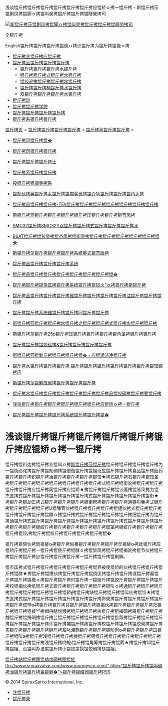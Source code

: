  浅谈锟斤拷锟斤拷锟斤拷锟斤拷锟斤拷锟斤拷应锟矫ｏ拷一锟斤拷 - 斯锟斤拷莎锟剿凤拷锟脚ｏ拷锟叫癸拷锟斤拷锟斤拷锟睫癸拷司    

[![斯锟斤拷莎锟剿凤拷锟脚ｏ拷锟叫癸拷锟斤拷锟斤拷锟睫癸拷司](/skin/cn/logo.gif)](/)

全锟斤拷

English锟斤拷锟斤拷锟斤拷锟侥ｏ拷识锟斤拷为锟斤拷锟侥ｏ拷

-   [锟斤拷业锟斤拷应锟斤拷](/cn_applications/index.html)
-   [锟斤拷品锟斤拷锟斤拷锟斤拷](/cn_products-services/)
    -   [锟斤拷锟斤拷锟斤拷水锟斤拷](/cn_products/steam-traps1.html)
    -   [锟斤拷锟斤拷式锟斤拷水锟斤拷](/cn_products/steam-trap-per-mon1.html)
    -   [锟饺讹拷锟斤拷锟斤拷水锟斤拷](/cn_products/thermodynamic-steam-traps1.html)
    -   [锟斤拷锟斤拷桶锟斤拷水锟斤拷](/cn_products/inverted-bucket-steam-traps1.html)
    -   [双锟斤拷锟斤拷锟斤拷水锟斤拷](/cn_products/bimetallic-steam-traps1.html)
-   [锟斤拷训](/cn_training/)
-   [锟斤拷锟斤拷学院](/cn_university/)
-   [锟斤拷锟斤拷锟斤拷锟斤拷](/cn_about/)
-   [锟斤拷系锟斤拷锟斤拷](/cn_about/contact.html)

  

[锟斤拷页](/index.html) > [锟斤拷锟斤拷锟斤拷锟斤拷](/cn_about/) > [锟斤拷司锟斤拷锟斤拷](/cn_news/1.html) >

-   [锟斤拷司锟斤拷锟�](/cn_about/company-overview.html)
-   [锟斤拷司锟斤拷锟斤拷](/cn_news/1.html)
-   [锟斤拷锟斤拷锟斤拷士](/cn_about/careers.html)
-   [锟斤拷系锟斤拷锟斤拷](/cn_about/contact.html)
-   [投锟斤拷锟竭癸拷系](/cn_about/investor-relations.html)

-   [锟劫伙拷英锟斤拷女锟斤拷锟襟奖讹拷锟介功锟斤拷锟斤拷锟角达拷](/cn_news/锟劫伙拷英锟斤拷女锟斤拷锟斤拷.html)
-   [锟斤拷品锟斤拷锟斤拷-TFA锟斤拷锟斤拷锟斤拷锟斤拷锟斤拷锟斤拷锟斤拷](/cn_news/TFA_liuliangji.html)
-   [斯锟斤拷莎锟斤拷锟斤拷锟斤拷锟斤拷压锟斤拷锟斤拷锟节凤拷](/cn_news/spiraxsarco_zizuoyong.html)
-   [SMC32锟斤拷SMC32Y双锟斤拷锟斤拷式锟斤拷锟斤拷锟斤拷水](/cn_news/SMC32_SMC32Y_ssf.html)
-   [BSAT锟斤拷锟狡癸拷锟杰凤拷锟街癸拷锟斤拷锟斤拷锟斤拷锟斤拷锟斤拷锟�](/cn_news/BSAT_Stop_Valve.html)
-   [斯锟斤拷莎锟斤拷锟斤拷锟斤拷系统英式锟杰硷拷](/cn_news/news-249.html)
-   [锟斤拷品锟斤拷锟斤拷锟斤拷系统](/cn_news/news-239.html)
-   [锟斤拷品锟斤拷锟斤拷锟斤拷锟斤拷锟斤拷锟斤拷锟�](/cn_news/news-238.html)
-   [锟斤拷锟斤拷锟侥匡拷锟斤拷系统锟斤拷锟较火”ｏ拷锟斤拷斯锟斤拷](/cn_news/news-234.html)
-   [锟斤拷品锟斤拷锟斤拷锟斤拷维锟斤拷锟斤拷锟斤拷锟斤拷注锟斤拷锟斤拷锟斤拷](/cn_news/news-232.html)
-   [锟斤拷锟斤拷系统维锟斤拷锟斤拷同锟斤拷锟斤拷](/cn_news/news-231.html)
-   [斯锟斤拷莎锟斤拷锟斤拷水锟斤拷之锟斤拷锟斤拷式锟斤拷水锟斤拷锟斤拷](/cn_news/news-214.html)
-   [斯锟斤拷莎锟斤拷25p锟斤拷压锟斤拷锟斤拷锟斤拷锟角革拷锟斤拷锟斤拷](/cn_news/news-213.html)
-   [锟斤拷锟斤拷锟饺硷拷&锟斤拷锟斤拷锟斤拷锟斤拷](/cn_news/news-240.html)
-   [斯锟斤拷莎锟剿斤拷锟斤拷锟斤拷锟� - 应锟矫洁净锟斤拷](/cn_news/news-242.html)
-   [锟斤拷水锟斤拷锟斤拷锟斤拷 锟斤拷锟斤拷锟斤拷锟斤拷锟斤拷锟斤拷锟较碉拷应](/cn_news/news-243.html)
-   [斯锟斤拷莎锟剿成癸拷锟斤拷锟斤拷锟斤拷](/cn_news/news-245.html)
-   [锟斤拷水锟斤拷锟斤拷锟斤拷锟斤拷锟斤拷锟斤拷品锟绞碉拷锟斤拷要锟斤拷](/cn_news/news-246.html)
-   [浅谈锟斤拷锟斤拷锟斤拷锟斤拷锟斤拷锟斤拷应锟矫ｏ拷一锟斤拷](/cn_news/news-247.html)
-   [锟斤拷锟斤拷锟斤拷锟斤拷系统锟斤拷锟斤拷锟�](/cn_news/news-244.html)

# 浅谈锟斤拷锟斤拷锟斤拷锟斤拷锟斤拷锟斤拷应锟矫ｏ拷一锟斤拷

锟斤拷锟街达拷锟斤拷业锟叫ｏ拷[斯锟斤拷莎锟斤拷](http://www.spiraxsarcocn.org)锟斤拷锟斤拷锟斤拷锟斤拷为一锟街必诧拷锟斤拷锟劫碉拷锟借备锟斤拷锟姐泛应锟斤拷锟斤拷食品锟斤拷医药锟斤拷锟斤拷织锟斤拷冶锟斤拷锟斤拷锟斤拷锟饺★拷石锟斤拷石锟斤拷锟饺革拷锟斤拷锟斤拷锟斤拷锟斤拷锟斤拷锟斤拷锟斤拷式锟斤拷锟街讹拷锟斤拷锟斤拷锟斤拷锟斤拷应锟斤拷同锟斤拷应锟矫★拷锟斤拷锟斤拷锟铰匡拷锟皆凤拷为锟杰匡拷式锟斤拷锟斤拷锟斤拷锟斤拷锟斤拷式锟斤拷锟斤拷锟斤拷锟斤拷锟街★拷锟斤拷锟劫匡拷式锟斤拷锟斤拷锟斤拷锟街帮拷锟斤拷锟斤拷通锟叫癸拷式锟斤拷锟斤拷锟斤拷锟斤拷U锟酵管伙拷锟斤拷锟斤拷锟斤拷锟捷伙拷式锟斤拷锟斤拷锟斤拷锟斤拷锟斤拷锟酵ｏ拷锟斤拷式锟斤拷锟斤拷锟斤拷锟斤拷细锟斤拷为锟斤拷通锟斤拷式锟斤拷锟斤拷锟斤拷锟斤拷锟斤拷锟斤拷锟斤拷式锟斤拷锟斤拷锟斤拷锟斤拷锟斤拷锟绞斤拷锟斤拷锟斤拷锟斤拷锟斤拷牒革拷锟绞斤拷锟斤拷锟斤拷锟斤拷锟饺拷锟斤拷锟绞斤拷锟斤拷锟斤拷锟斤拷锟�

锟斤拷锟侥伙拷筒锟酵拷锟斤拷偷幕锟斤拷锟斤拷锟斤拷牟锟酵拷氐锟斤拷应锟矫斤拷锟斤拷一锟斤拷锟侥斤拷锟酵ｏ拷锟皆凤拷锟斤拷锟揭讹拷锟节伙拷锟斤拷锟斤拷锟斤拷应锟斤拷锟斤拷锟斤拷一锟斤拷锟斤拷锟剿解。

锟杰匡拷式锟斤拷锟斤拷锟斤拷锟斤拷锟斤拷锟界被使锟矫的伙拷锟斤拷锟斤拷锟斤拷锟酵★拷锟斤拷锟缴伙拷锟斤拷锟斤拷锟侥匡拷锟斤拷锟斤拷诓锟斤拷墓锟斤拷锟斤拷锟缴ｏ拷锟斤拷锟斤拷时锟斤拷一锟街斤拷锟绞斤拷锟斤拷锟斤拷锟斤拷校锟揭伙拷纸锟斤拷式锟斤拷锟斤拷锟斤拷锟斤拷锟叫ｏ拷通锟斤拷锟斤拷锟斤拷锟斤拷锟斤拷锟斤拷锟斤拷锟轿拷锟斤拷缺锟斤拷锟斤拷锟叫伙拷锟饺★拷锟杰匡拷式锟斤拷锟斤拷锟斤拷锟斤拷锟斤拷锟斤拷峁癸拷锟斤拷锟斤拷锟斤拷锟斤拷锟斤拷诺悖拷锟斤拷锟斤拷只锟斤拷锟斤拷锟揭伙拷锟斤拷锟斤拷锟斤拷茫锟斤拷锟斤拷锟接︼拷帽冉瞎惴猴拷锟斤拷锟斤拷执锟斤拷锟揭碉拷屑锟斤拷锟斤拷魏锟斤拷锟揭碉拷锟斤拷芸锟斤拷锟斤拷锟斤拷锟斤拷锟接帮拷锟斤拷锟斤拷锟斤拷锟斤拷锟斤拷锟斤拷诨锟斤拷裙锟斤拷痰锟斤拷校锟斤拷锟斤拷锟绞癸拷锟斤拷实锟斤拷锟斤拷锟斤拷锏斤拷芨叱潭鹊锟斤拷锟斤拷锟阶刺拷锟斤拷锟斤拷曰锟斤拷锟叫э拷锟斤拷浅锟斤拷锟斤拷拢锟斤拷佣锟斤拷锟斤拷锟斤拷锟斤拷锟斤拷锟斤拷锟斤拷锟斤拷浅锟斤拷哟螅锟斤拷锟角筹拷锟斤拷锟截★拷锟斤拷卸锟斤拷锟姐、没锟叫办法实锟斤拷小锟铰差换锟饺碉拷缺锟姐。

[锟斤拷站锟斤拷图](/sitemap.html "锟斤拷站锟斤拷图")[锟劫度碉拷图](/baidu.xml)[锟絟ttp://www.spiraxvalve.com/www.mooneycn.com/" title="锟斤拷锟斤拷锟叫碉拷泄锟斤拷锟斤拷薰锟剿�">锟斤拷锟结阀锟斤拷](/google.xml)[RSS](/rss.xml)

© 2014 SpiraxSarco International, Inc.

-   [注锟斤拷](/member/index_do.php?fmdo=user&dopost=regnew)
-   [锟斤拷录](/member/login.php)